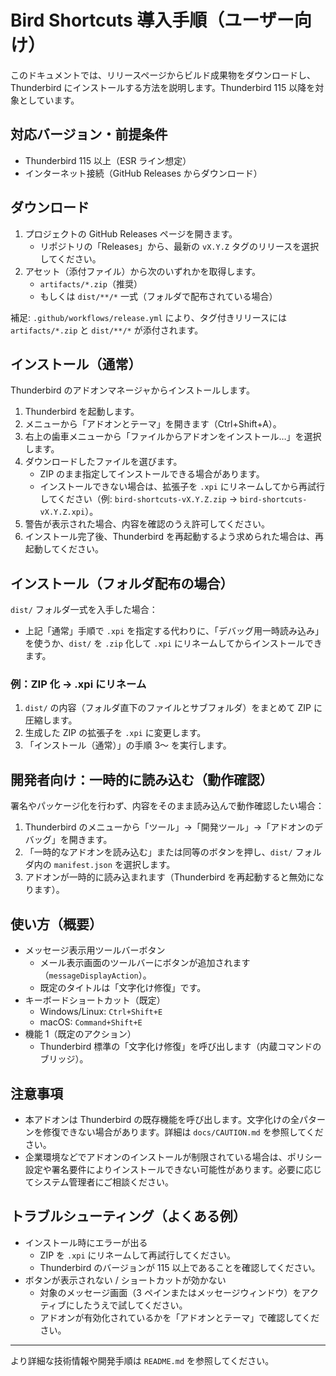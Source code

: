 # Bird Shortcuts 導入手順（ユーザー向け）

このドキュメントでは、リリースページからビルド成果物をダウンロードし、Thunderbird にインストールする方法を説明します。Thunderbird 115 以降を対象としています。

## 対応バージョン・前提条件

- Thunderbird 115 以上（ESR ライン想定）
- インターネット接続（GitHub Releases からダウンロード）

## ダウンロード

1. プロジェクトの GitHub Releases ページを開きます。
   - リポジトリの「Releases」から、最新の `vX.Y.Z` タグのリリースを選択してください。
2. アセット（添付ファイル）から次のいずれかを取得します。
   - `artifacts/*.zip`（推奨）
   - もしくは `dist/**/*` 一式（フォルダで配布されている場合）

補足: `.github/workflows/release.yml` により、タグ付きリリースには `artifacts/*.zip` と `dist/**/*` が添付されます。

## インストール（通常）

Thunderbird のアドオンマネージャからインストールします。

1. Thunderbird を起動します。
2. メニューから「アドオンとテーマ」を開きます（Ctrl+Shift+A）。
3. 右上の歯車メニューから「ファイルからアドオンをインストール…」を選択します。
4. ダウンロードしたファイルを選びます。
   - ZIP のまま指定してインストールできる場合があります。
   - インストールできない場合は、拡張子を `.xpi` にリネームしてから再試行してください（例: `bird-shortcuts-vX.Y.Z.zip` → `bird-shortcuts-vX.Y.Z.xpi`）。
5. 警告が表示された場合、内容を確認のうえ許可してください。
6. インストール完了後、Thunderbird を再起動するよう求められた場合は、再起動してください。

## インストール（フォルダ配布の場合）

`dist/` フォルダ一式を入手した場合：

- 上記「通常」手順で `.xpi` を指定する代わりに、「デバッグ用一時読み込み」を使うか、`dist/` を `.zip` 化して `.xpi` にリネームしてからインストールできます。

### 例：ZIP 化 → .xpi にリネーム

1. `dist/` の内容（フォルダ直下のファイルとサブフォルダ）をまとめて ZIP に圧縮します。
2. 生成した ZIP の拡張子を `.xpi` に変更します。
3. 「インストール（通常）」の手順 3～ を実行します。

## 開発者向け：一時的に読み込む（動作確認）

署名やパッケージ化を行わず、内容をそのまま読み込んで動作確認したい場合：

1. Thunderbird のメニューから「ツール」→「開発ツール」→「アドオンのデバッグ」を開きます。
2. 「一時的なアドオンを読み込む」または同等のボタンを押し、`dist/` フォルダ内の `manifest.json` を選択します。
3. アドオンが一時的に読み込まれます（Thunderbird を再起動すると無効になります）。

## 使い方（概要）

- メッセージ表示用ツールバーボタン
  - メール表示画面のツールバーにボタンが追加されます（`messageDisplayAction`）。
  - 既定のタイトルは「文字化け修復」です。
- キーボードショートカット（既定）
  - Windows/Linux: `Ctrl+Shift+E`
  - macOS: `Command+Shift+E`
- 機能 1（既定のアクション）
  - Thunderbird 標準の「文字化け修復」を呼び出します（内蔵コマンドのブリッジ）。

## 注意事項

- 本アドオンは Thunderbird の既存機能を呼び出します。文字化けの全パターンを修復できない場合があります。詳細は `docs/CAUTION.md` を参照してください。
- 企業環境などでアドオンのインストールが制限されている場合は、ポリシー設定や署名要件によりインストールできない可能性があります。必要に応じてシステム管理者にご相談ください。

## トラブルシューティング（よくある例）

- インストール時にエラーが出る
  - ZIP を `.xpi` にリネームして再試行してください。
  - Thunderbird のバージョンが 115 以上であることを確認してください。
- ボタンが表示されない / ショートカットが効かない
  - 対象のメッセージ画面（3 ペインまたはメッセージウィンドウ）をアクティブにしたうえで試してください。
  - アドオンが有効化されているかを「アドオンとテーマ」で確認してください。

---
より詳細な技術情報や開発手順は `README.md` を参照してください。
